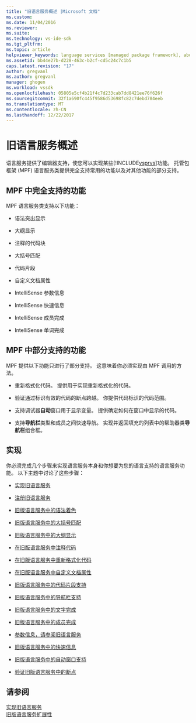```yaml
---
title: "旧语言服务概述 |Microsoft 文档"
ms.custom: 
ms.date: 11/04/2016
ms.reviewer: 
ms.suite: 
ms.technology: vs-ide-sdk
ms.tgt_pltfrm: 
ms.topic: article
helpviewer_keywords: language services [managed package framework], about language services
ms.assetid: bb44e27b-d228-463c-b2cf-cd5c24c7c1b5
caps.latest.revision: "17"
author: gregvanl
ms.author: gregvanl
manager: ghogen
ms.workload: vssdk
ms.openlocfilehash: 05805e5cf4b21f4c7d233cab7dd8421ee76f626f
ms.sourcegitcommit: 32f1a690fc445f9586d53698fc82c7debd784eeb
ms.translationtype: MT
ms.contentlocale: zh-CN
ms.lasthandoff: 12/22/2017
---
```

# <a name="legacy-language-service-overview"></a>旧语言服务概述
语言服务提供了编辑器支持，使您可以实现某些[!INCLUDE[vsprvs](../../code-quality/includes/vsprvs_md.md)]功能。 托管包框架 (MPF) 语言服务类提供完全支持常用的功能以及对其他功能的部分支持。  
  
## <a name="fully-supported-features-in-the-mpf"></a>MPF 中完全支持的功能  
 MPF 语言服务类支持以下功能：  
  
-   语法突出显示  
  
-   大纲显示  
  
-   注释的代码块  
  
-   大括号匹配  
  
-   代码片段  
  
-   自定义文档属性  
  
-   IntelliSense 参数信息  
  
-   IntelliSense 快速信息  
  
-   IntelliSense 成员完成  
  
-   IntelliSense 单词完成  
  
## <a name="partially-supported-features-in-the-mpf"></a>MPF 中部分支持的功能  
 MPF 提供以下功能只进行了部分支持。 这意味着你必须实现由 MPF 调用的方法。  
  
-   重新格式化代码。 提供用于实现重新格式化的代码。  
  
-   验证通过标识有效的代码的断点跨越。 你提供代码标识的代码范围。  
  
-   支持调试器**自动**窗口用于显示变量。 提供确定如何在窗口中显示的代码。  
  
-   支持**导航栏**类型和成员之间快速导航。 实现并返回填充的列表中的帮助器类**导航栏**组合框。  
  
## <a name="implementation"></a>实现  
 你必须完成几个步骤来实现语言服务本身和你想要为您的语言支持的语言服务功能。 以下主题中讨论了这些步骤：  
  
-   [实现旧语言服务](../../extensibility/internals/implementing-a-legacy-language-service2.md)  
  
-   [注册旧语言服务](../../extensibility/internals/registering-a-legacy-language-service1.md)  
  
-   [旧版语言服务中的语法着色](../../extensibility/internals/syntax-colorizing-in-a-legacy-language-service.md)  
  
-   [旧版语言服务中的大括号匹配](../../extensibility/internals/brace-matching-in-a-legacy-language-service.md)  
  
-   [旧版语言服务中的大纲显示](../../extensibility/internals/outlining-in-a-legacy-language-service.md)  
  
-   [在旧版语言服务中注释代码](../../extensibility/internals/commenting-code-in-a-legacy-language-service.md)  
  
-   [在旧版语言服务中重新格式化代码](../../extensibility/internals/reformatting-code-in-a-legacy-language-service.md)  
  
-   [在旧版语言服务中自定义文档属性](../../extensibility/internals/custom-document-properties-in-a-legacy-language-service.md)  
  
-   [旧版语言服务中的代码片段支持](../../extensibility/internals/support-for-code-snippets-in-a-legacy-language-service.md)  
  
-   [旧版语言服务中的导航栏支持](../../extensibility/internals/support-for-the-navigation-bar-in-a-legacy-language-service.md)  
  
-   [旧版语言服务中的文字完成](../../extensibility/internals/word-completion-in-a-legacy-language-service.md)  
  
-   [旧版语言服务中的成员完成](../../extensibility/internals/member-completion-in-a-legacy-language-service.md)  
  
-   [参数信息，请参阅旧语言服务](../../extensibility/internals/parameter-info-in-a-legacy-language-service2.md)  
  
-   [旧版语言服务中的快速信息](../../extensibility/internals/quick-info-in-a-legacy-language-service.md)  
  
-   [旧版语言服务中的自动窗口支持](../../extensibility/internals/support-for-the-autos-window-in-a-legacy-language-service.md)  
  
-   [验证旧版语言服务中的断点](../../extensibility/internals/validating-breakpoints-in-a-legacy-language-service.md)  
  
## <a name="see-also"></a>请参阅  
 [实现旧语言服务](../../extensibility/internals/implementing-a-legacy-language-service1.md)   
 [旧版语言服务扩展性](../../extensibility/internals/legacy-language-service-extensibility.md)